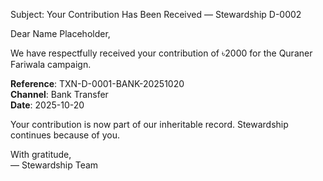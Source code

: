 Subject: Your Contribution Has Been Received — Stewardship D-0002

Dear Name Placeholder,

We have respectfully received your contribution of ৳2000 for the Quraner Fariwala campaign.

**Reference**: TXN-D-0001-BANK-20251020  
**Channel**: Bank Transfer  
**Date**: 2025-10-20

Your contribution is now part of our inheritable record. Stewardship continues because of you.

With gratitude,  
— Stewardship Team
